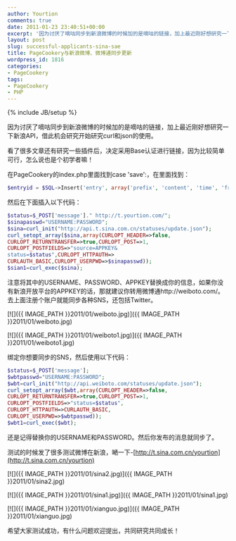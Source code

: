 ```yaml
---
author: Yourtion
comments: true
date: 2011-01-23 23:40:51+00:00
excerpt: '因为讨厌了嘀咕同步到新浪微博的时候加的是嘀咕的链接，加上最近刚好想研究一下新浪API，借此机会研究开始研究curl和json的使用。决定采用Base认证进行链接，因为比较简单可行，怎么说也是个初学者嘛！'
layout: post
slug: successful-applicants-sina-sae
title: PageCookery与新浪微博、微博通同步更新
wordpress_id: 1816
categories:
- PageCookery
tags:
- PageCookery
- PHP
---
```

{% include JB/setup %}

因为讨厌了嘀咕同步到新浪微博的时候加的是嘀咕的链接，加上最近刚好想研究一下新浪API，借此机会研究开始研究curl和json的使用。

看了很多文章还有研究一些插件后，决定采用Base认证进行链接，因为比较简单可行，怎么说也是个初学者嘛！

在PageCookery的index.php里面找到case 'save':，在里面找到：

```php
$entryid = $SQL->Insert('entry', array('prefix', 'content', 'time', 'from', 'userid'), array(intval($_POST['prefix']), Format::Safe($_POST['message']), TIMENOW, $from, $User['id']));
```

然后在下面插入以下代码：

```php
$status=$_POST['message']." http://t.yourtion.com/";
$sinapasswd="USERNAME:PASSWORD";
$sina=curl_init("http://api.t.sina.com.cn/statuses/update.json");
curl_setopt_array($sina,array(CURLOPT_HEADER=>false,
CURLOPT_RETURNTRANSFER=>true,CURLOPT_POST=>1,
CURLOPT_POSTFIELDS=>"source=APPKEY&
status=$status",CURLOPT_HTTPAUTH=>
CURLAUTH_BASIC,CURLOPT_USERPWD=>$sinapasswd));
$sian1=curl_exec($sina);
```

注意将其中的USERNAME、PASSWORD、APPKEY替换成你的信息，如果你没有新浪开放平台的APPKEY的话，那就建议你转用微博通http://weiboto.com/。去上面注册个账户就能同步各种SNS，还包括Twitter。

[![]({{ IMAGE_PATH }}2011/01/weiboto.jpg)]({{ IMAGE_PATH }}2011/01/weiboto.jpg)

[![]({{ IMAGE_PATH }}2011/01/weiboto1.jpg)]({{ IMAGE_PATH }}2011/01/weiboto1.jpg)

绑定你想要同步的SNS，然后使用以下代码：

```php
$status=$_POST['message'];
$wbtpasswd="USERNAME:PASSWORD";
$wbt=curl_init("http://api.weiboto.com/statuses/update.json");
curl_setopt_array($wbt,array(CURLOPT_HEADER=>false,
CURLOPT_RETURNTRANSFER=>true,CURLOPT_POST=>1,
CURLOPT_POSTFIELDS=>"status=$status",
CURLOPT_HTTPAUTH=>CURLAUTH_BASIC,
CURLOPT_USERPWD=>$wbtpasswd));
$wbt1=curl_exec($wbt);
```

还是记得替换你的USERNAME和PASSWORD。然后你发布的消息就同步了。

测试的时候发了很多测试微博在新浪，嗮一下-[http://t.sina.com.cn/yourtion](http://t.sina.com.cn/yourtion)

[![]({{ IMAGE_PATH }}2011/01/sina2.jpg)]({{ IMAGE_PATH }}2011/01/sina2.jpg)

[![]({{ IMAGE_PATH }}2011/01/sina1.jpg)]({{ IMAGE_PATH }}2011/01/sina1.jpg)

[![]({{ IMAGE_PATH }}2011/01/xianguo.jpg)]({{ IMAGE_PATH }}2011/01/xianguo.jpg)

希望大家测试成功，有什么问题欢迎提出，共同研究共同成长！
